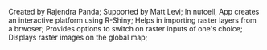 Created by Rajendra Panda; Supported by Matt Levi;
In nutcell, App creates an interactive platform using R-Shiny;
Helps in importing raster layers from a brwoser; 
Provides options to switch on raster inputs of one's choice;
Displays raster images on the global map;

